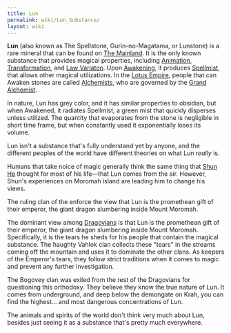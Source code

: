 ```yaml
---
title: Lun
permalink: wiki/Lun_Substance/
layout: wiki
---
```


**Lun** (also known as The Spellstone, Gurin-no-Magatama, or Lunstone)
is a rare mineral that can be found on [The
Mainland](/wiki/The_Mainland "wikilink"). It is the only known substance that
provides magical properties, including
[Animation](/wiki/Animation "wikilink"),
[Transformation](/wiki/Transformation "wikilink"), and [Law
Variaton](/wiki/Law_Variaton "wikilink"). Upon
[Awakening](/wiki/Awakening "wikilink"), it produces
[Spellmist](/wiki/Spellmist "wikilink"), that allows other magical
utilizations. In the [Lotus Empire](/wiki/Lotus_Empire "wikilink"), people
that can Awaken stones are called [Alchemists](/wiki/Alchemists "wikilink"),
who are governed by the [Grand Alchemist](/wiki/Grand_Alchemist "wikilink").

In nature, Lun has grey color, and it has similar properties to
obsidian, but when Awakened, it radiates Spellmist, a green mist that
quickly disperses unless utilized. The quantity that evaporates from the
stone is negligible in short time frame, but when constantly used it
exponentially loses its volume.

Lun isn't a substance that's fully understand yet by anyone, and
the different peoples of the world have different theories on what Lun *really* is.

Humans that take noice of magic generally think the same thing that [Shun He](/wiki/Shun_He "wikilink") thought for most of his life&mdash;that Lun comes from the air.
However, Shun's experiences on Moromah island are leading him to change his views.

The ruling clan of the  enforce the view
that Lun is the promethean gift of their emperor, the giant dragon slumbering inside
Mount Moromah.

The dominant view among [Dragovians](/wiki/Dragovians "wikilink") is that Lun is the
promethean gift of their emperor, the giant dragon slumbering inside Mount Moromah.
Specifically, it is the tears he sheds for his people that contain the magical
substance. The haughty Vahlok clan collects these "tears" in the streams coming off the
mountain and uses it to dominate the other clans. As keepers of the Emperor's tears,
they follow strict traditions when it comes to magic and prevent any further
investigation.

The Bogovey clan was exiled from the rest of the Dragovians for questioning this orthodoxy. They believe they know the true nature of Lun. It comes from underground, and deep below the demongate on Krah, you can find the highest… and most dangerous concentrations of Lun.

The animals and spirits of the world don't think very much about Lun, besides
just seeing it as a substance that's pretty much everywhere.

